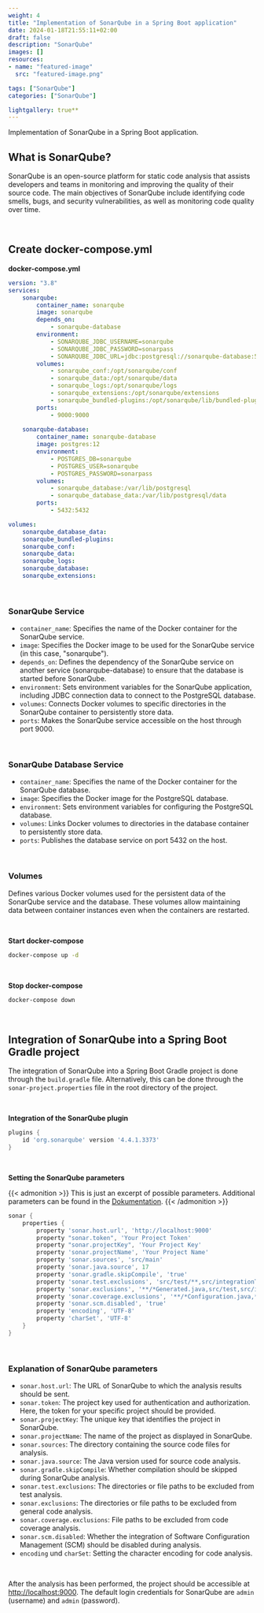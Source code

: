 ```yaml
---
weight: 4
title: "Implementation of SonarQube in a Spring Boot application"
date: 2024-01-18T21:55:11+02:00
draft: false
description: "SonarQube"
images: []
resources:
- name: "featured-image"
  src: "featured-image.png"

tags: ["SonarQube"]
categories: ["SonarQube"]

lightgallery: true**
---
```

Implementation of SonarQube in a Spring Boot application.
<!--more-->

## What is SonarQube?

SonarQube is an open-source platform for static code analysis that assists developers and teams in monitoring and improving
the quality of their source code. The main objectives of SonarQube include identifying code smells, bugs, and security
vulnerabilities, as well as monitoring code quality over time.

<br>

## Create docker-compose.yml

<strong>docker-compose.yml</strong>
``` yml
version: "3.8"
services:
    sonarqube:
        container_name: sonarqube
        image: sonarqube
        depends_on:
            - sonarqube-database
        environment:
            - SONARQUBE_JDBC_USERNAME=sonarqube
            - SONARQUBE_JDBC_PASSWORD=sonarpass
            - SONARQUBE_JDBC_URL=jdbc:postgresql://sonarqube-database:5432/sonarqube
        volumes:
            - sonarqube_conf:/opt/sonarqube/conf
            - sonarqube_data:/opt/sonarqube/data
            - sonarqube_logs:/opt/sonarqube/logs
            - sonarqube_extensions:/opt/sonarqube/extensions
            - sonarqube_bundled-plugins:/opt/sonarqube/lib/bundled-plugins
        ports:
            - 9000:9000
 
    sonarqube-database:
        container_name: sonarqube-database
        image: postgres:12
        environment:
            - POSTGRES_DB=sonarqube
            - POSTGRES_USER=sonarqube
            - POSTGRES_PASSWORD=sonarpass
        volumes:
            - sonarqube_database:/var/lib/postgresql
            - sonarqube_database_data:/var/lib/postgresql/data
        ports:
            - 5432:5432

volumes:
    sonarqube_database_data:
    sonarqube_bundled-plugins:
    sonarqube_conf:
    sonarqube_data:
    sonarqube_logs:
    sonarqube_database:
    sonarqube_extensions:
```
<br>

### SonarQube Service

- `container_name`: Specifies the name of the Docker container for the SonarQube service.
- `image`: Specifies the Docker image to be used for the SonarQube service (in this case, "sonarqube").
- `depends_on`: Defines the dependency of the SonarQube service on another service (sonarqube-database) to ensure that the
  database is started before SonarQube.
- `environment`: Sets environment variables for the SonarQube application, including JDBC connection data to connect to the PostgreSQL database.
- `volumes`: Connects Docker volumes to specific directories in the SonarQube container to persistently store data.
- `ports`: Makes the SonarQube service accessible on the host through port 9000.

<br>

### SonarQube Database Service

- `container_name`: Specifies the name of the Docker container for the SonarQube database.
- `image`: Specifies the Docker image for the PostgreSQL database.
- `environment`: Sets environment variables for configuring the PostgreSQL database.
- `volumes`: Links Docker volumes to directories in the database container to persistently store data.
- `ports`: Publishes the database service on port 5432 on the host.

<br>

### Volumes

Defines various Docker volumes used for the persistent data of the SonarQube service and the database. 
These volumes allow maintaining data between container instances even when the containers are restarted.

<br>

<strong>Start docker-compose</strong>
```bash
docker-compose up -d
```
<br>

<strong>Stop docker-compose</strong>
```bash
docker-compose down
```
<br>

## Integration of SonarQube into a Spring Boot Gradle project

The integration of SonarQube into a Spring Boot Gradle project is done through the `build.gradle` file. 
Alternatively, this can be done through the `sonar-project.properties` file in the root directory of the project.

<br>

<strong>Integration of the SonarQube plugin</strong>
```groovy
plugins {
    id 'org.sonarqube' version '4.4.1.3373'
}
```
<br>

<strong>Setting the SonarQube parameters</strong>

{{< admonition >}}
This is just an excerpt of possible parameters. Additional parameters can be found in the
[Dokumentation](https://docs.sonarsource.com/sonarqube/latest/analyzing-source-code/analysis-parameters/).
{{< /admonition >}}

```groovy
sonar {
    properties {
        property 'sonar.host.url', 'http://localhost:9000'
        property "sonar.token", 'Your Project Token'
        property "sonar.projectKey", 'Your Project Key'
        property 'sonar.projectName', 'Your Project Name'
        property 'sonar.sources', 'src/main'
        property 'sonar.java.source', 17
        property 'sonar.gradle.skipCompile', 'true'
        property 'sonar.test.exclusions', 'src/test/**,src/integrationTest/**'
        property 'sonar.exclusions', '**/*Generated.java,src/test,src/integrationTest'
        property 'sonar.coverage.exclusions', '**/*Configuration.java,**/*Application.java'
        property 'sonar.scm.disabled', 'true'
        property 'encoding', 'UTF-8'
        property 'charSet', 'UTF-8'
    }
}
```
<br>

### Explanation of SonarQube parameters

- `sonar.host.url`: The URL of SonarQube to which the analysis results should be sent.
- `sonar.token`: The project key used for authentication and authorization.
Here, the token for your specific project should be provided.
- `sonar.projectKey`: The unique key that identifies the project in SonarQube.
- `sonar.projectName`: The name of the project as displayed in SonarQube.
- `sonar.sources`: The directory containing the source code files for analysis.
- `sonar.java.source`: The Java version used for source code analysis.
- `sonar.gradle.skipCompile`: Whether compilation should be skipped during SonarQube analysis.
- `sonar.test.exclusions`: The directories or file paths to be excluded from test analysis.
- `sonar.exclusions`: The directories or file paths to be excluded from general code analysis.
- `sonar.coverage.exclusions`: File paths to be excluded from code coverage analysis.
- `sonar.scm.disabled`: Whether the integration of Software Configuration Management (SCM) should be disabled during analysis.
- `encoding` und `charSet`: Setting the character encoding for code analysis.

<br>

After the analysis has been performed, the project should be accessible at [http://localhost:9000](http://localhost:9000).
The default login credentials for SonarQube are `admin` (username) and `admin` (password).